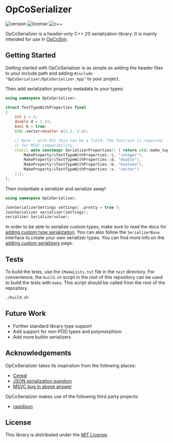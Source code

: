 # OpCoSerializer

![version](https://img.shields.io/badge/Version-0.1-blue)
![license](https://img.shields.io/badge/License-MIT-blue)
![c++](https://img.shields.io/badge/C++-20-blue)

OpCoSerializer is a header-only C++ 20 serialization library.
It is mainly intended for use in [OpCoSim](https://github.com/OpCoSim/OpCoSim "OpCoSim repository link").

## Getting Started

Getting started with OpCoSerializer is as simple as adding the header files to
your include path and adding `#include "OpCoSerializer/OpCoSerializer.hpp"` to
your project.

Then add serialization property metadata to your types:

```cpp
using namespace OpCoSerializer;

struct TestTypeWithProperties final
{
    int i = 4;
    double d = 1.23;
    bool b = true;
    std::vector<double> v{1.2, 3.4};

    // Note - with GCC this can be a field. The function is required
    // for MSVC compatibility.
    static auto constexpr SerializerProperties() { return std::make_tuple(
        MakeProperty(&TestTypeWithProperties::i, "integer"),
        MakeProperty(&TestTypeWithProperties::d, "double"),
        MakeProperty(&TestTypeWithProperties::b, "boolean"),
        MakeProperty(&TestTypeWithProperties::v, "vector")
    );};
};
```

Then instantiate a serializer and serialize away!

```cpp
using namespace OpCoSerializer;

JsonSerializerSettings settings{ .pretty = true };
JsonSerializer serializer(settings);
serializer.Serialize(value);
```

In order to be able to serialize custom types, make sure to read the docs for
[adding custom type serialization](./docs/AddingCustomTypeSerialization.md "Custom type serialization docs").
You can also follow the `SerializerBase` interface to create your own serializer
types.
You can find more info on the [adding custom serializers](././docs/AddingCustomSerializers.md "Adding custom serializers docs")
page.

## Tests

To build the tests, use the `CMakeLists.txt` file in the `test` directory.
For convenience, the `build.sh` script in the root of this repository can
be used to build the tests with `make`.
This script should be called from the root of the repository.

```sh
./build.sh
```

## Future Work

- Further standard library type support
- Add support for non-POD types and polymorphism
- Add more builtin serializers

## Acknowledgements

OpCoSerializer takes its inspiration from the following places:

- [Cereal](https://uscilab.github.io/cereal/ "Cereal repository link")
- [JSON serialization question](https://stackoverflow.com/q/17549906/10725298 "Stackoverflow link")
- [MSVC bug in above answer](https://stackoverflow.com/q/39086837/10725298 "Stackoverflow link")

OpCoSerializer makes use of the following third party projects:

- [rapidjson](https://github.com/Tencent/rapidjson "rapidjson repository link")

## License

This library is distributed under the [MIT License](./LICENSE "License link").
